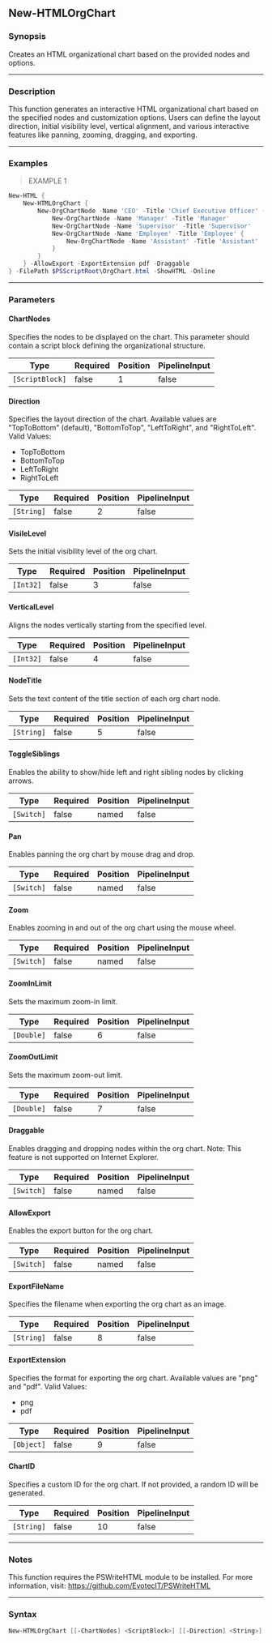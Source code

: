 New-HTMLOrgChart
----------------

### Synopsis
Creates an HTML organizational chart based on the provided nodes and options.

---

### Description

This function generates an interactive HTML organizational chart based on the specified nodes and customization options. Users can define the layout direction, initial visibility level, vertical alignment, and various interactive features like panning, zooming, dragging, and exporting.

---

### Examples
> EXAMPLE 1

```PowerShell
New-HTML {
    New-HTMLOrgChart {
        New-OrgChartNode -Name 'CEO' -Title 'Chief Executive Officer' {
            New-OrgChartNode -Name 'Manager' -Title 'Manager'
            New-OrgChartNode -Name 'Supervisor' -Title 'Supervisor'
            New-OrgChartNode -Name 'Employee' -Title 'Employee' {
                New-OrgChartNode -Name 'Assistant' -Title 'Assistant'
            }
        }
    } -AllowExport -ExportExtension pdf -Draggable
} -FilePath $PSScriptRoot\OrgChart.html -ShowHTML -Online
```

---

### Parameters
#### **ChartNodes**
Specifies the nodes to be displayed on the chart. This parameter should contain a script block defining the organizational structure.

|Type           |Required|Position|PipelineInput|
|---------------|--------|--------|-------------|
|`[ScriptBlock]`|false   |1       |false        |

#### **Direction**
Specifies the layout direction of the chart. Available values are "TopToBottom" (default), "BottomToTop", "LeftToRight", and "RightToLeft".
Valid Values:

* TopToBottom
* BottomToTop
* LeftToRight
* RightToLeft

|Type      |Required|Position|PipelineInput|
|----------|--------|--------|-------------|
|`[String]`|false   |2       |false        |

#### **VisileLevel**
Sets the initial visibility level of the org chart.

|Type     |Required|Position|PipelineInput|
|---------|--------|--------|-------------|
|`[Int32]`|false   |3       |false        |

#### **VerticalLevel**
Aligns the nodes vertically starting from the specified level.

|Type     |Required|Position|PipelineInput|
|---------|--------|--------|-------------|
|`[Int32]`|false   |4       |false        |

#### **NodeTitle**
Sets the text content of the title section of each org chart node.

|Type      |Required|Position|PipelineInput|
|----------|--------|--------|-------------|
|`[String]`|false   |5       |false        |

#### **ToggleSiblings**
Enables the ability to show/hide left and right sibling nodes by clicking arrows.

|Type      |Required|Position|PipelineInput|
|----------|--------|--------|-------------|
|`[Switch]`|false   |named   |false        |

#### **Pan**
Enables panning the org chart by mouse drag and drop.

|Type      |Required|Position|PipelineInput|
|----------|--------|--------|-------------|
|`[Switch]`|false   |named   |false        |

#### **Zoom**
Enables zooming in and out of the org chart using the mouse wheel.

|Type      |Required|Position|PipelineInput|
|----------|--------|--------|-------------|
|`[Switch]`|false   |named   |false        |

#### **ZoomInLimit**
Sets the maximum zoom-in limit.

|Type      |Required|Position|PipelineInput|
|----------|--------|--------|-------------|
|`[Double]`|false   |6       |false        |

#### **ZoomOutLimit**
Sets the maximum zoom-out limit.

|Type      |Required|Position|PipelineInput|
|----------|--------|--------|-------------|
|`[Double]`|false   |7       |false        |

#### **Draggable**
Enables dragging and dropping nodes within the org chart. Note: This feature is not supported on Internet Explorer.

|Type      |Required|Position|PipelineInput|
|----------|--------|--------|-------------|
|`[Switch]`|false   |named   |false        |

#### **AllowExport**
Enables the export button for the org chart.

|Type      |Required|Position|PipelineInput|
|----------|--------|--------|-------------|
|`[Switch]`|false   |named   |false        |

#### **ExportFileName**
Specifies the filename when exporting the org chart as an image.

|Type      |Required|Position|PipelineInput|
|----------|--------|--------|-------------|
|`[String]`|false   |8       |false        |

#### **ExportExtension**
Specifies the format for exporting the org chart. Available values are "png" and "pdf".
Valid Values:

* png
* pdf

|Type      |Required|Position|PipelineInput|
|----------|--------|--------|-------------|
|`[Object]`|false   |9       |false        |

#### **ChartID**
Specifies a custom ID for the org chart. If not provided, a random ID will be generated.

|Type      |Required|Position|PipelineInput|
|----------|--------|--------|-------------|
|`[String]`|false   |10      |false        |

---

### Notes
This function requires the PSWriteHTML module to be installed. For more information, visit: https://github.com/EvotecIT/PSWriteHTML

---

### Syntax
```PowerShell
New-HTMLOrgChart [[-ChartNodes] <ScriptBlock>] [[-Direction] <String>] [[-VisileLevel] <Int32>] [[-VerticalLevel] <Int32>] [[-NodeTitle] <String>] [-ToggleSiblings] [-Pan] [-Zoom] [[-ZoomInLimit] <Double>] [[-ZoomOutLimit] <Double>] [-Draggable] [-AllowExport] [[-ExportFileName] <String>] [[-ExportExtension] <Object>] [[-ChartID] <String>] [<CommonParameters>]
```
